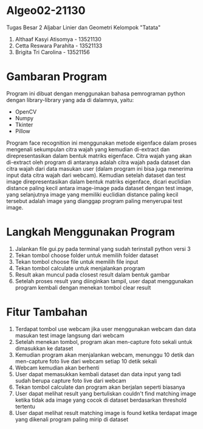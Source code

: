 # Algeo02-21130
Tugas Besar 2 Aljabar Linier dan Geometri Kelompok "Tatata"
1. Althaaf Kasyi Atisomya - 13521130 
2. Cetta Reswara Parahita - 13521133
3. Brigita Tri Carolina - 13521156

# Gambaran Program 
Program ini dibuat dengan menggunakan bahasa pemrograman python dengan library-library yang ada di dalamnya, yaitu:
* OpenCV 
* Numpy 
* Tkinter 
* Pillow 

Program face recognition ini menggunakan metode eigenface dalam proses mengenali sekumpulan citra wajah yang kemudian di-extract dan direpresentasikan dalam bentuk matriks eigenface. Citra wajah yang akan di-extract oleh program di antaranya adalah citra wajah pada dataset dan citra wajah dari data masukan user (dalam program ini bisa juga menerima input data citra wajah dari webcam). Kemudian setelah dataset dan test image direpresentasikan dalam bentuk matriks eigenface, dicari euclidian distance paling kecil antara image-image pada dataset dengan test image, yang selanjutnya image yang memiliki euclidian distance paling kecil tersebut adalah image yang dianggap program paling menyerupai test image.

# Langkah Menggunakan Program
1. Jalankan file gui.py pada terminal yang sudah terinstall python versi 3 
2. Tekan tombol choose folder untuk memilih folder dataset 
3. Tekan tombol choose file untuk memilih file input 
4. Tekan tombol calculate untuk menjalankan program
5. Result akan muncul pada closest result dalam bentuk gambar
6. Setelah proses result yang diinginkan tampil, user dapat menggunakan program kembali dengan menekan tombol clear result

# Fitur Tambahan 
1. Terdapat tombol use webcam jika user menggunakan webcam dan data masukan test image langsung dari webcam 
2. Setelah menekan tombol, program akan men-capture foto sekali untuk dimasukkan ke dataset
3. Kemudian program akan menjalankan webcam, menunggu 10 detik dan men-capture foto live dari webcam setiap 10 detik sekali 
4. Webcam kemudian akan berhenti 
5. User dapat memasukkan kembali dataset dan data input yang tadi sudah berupa capture foto live dari webcam 
6. Tekan tombol calculate dan program akan berjalan seperti biasanya
7. User dapat melihat result yang bertuliskan couldn't find matching image ketika tidak ada image yang cocok di dataset berdasarkan threshold tertentu 
8. User dapat melihat result matching image is found ketika terdapat image yang dikenali program paling mirip di dataset 
